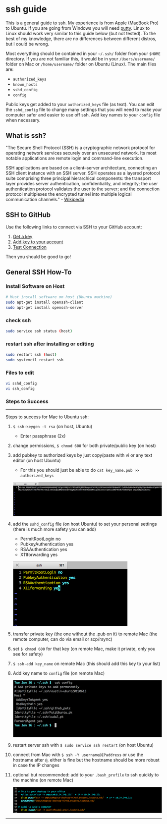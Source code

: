 # ssh guide

This is a general guide to ssh. My experience is from Apple (MacBook Pro) to Ubuntu. If you are going from Windows you will need [putty](http://www.putty.org/). Linux to Linux should work very similar to this guide below (but not tested). To the best of my knowledge, there are no differences between different distros, but I could be wrong. 

Most everything should be contained in your `~/.ssh/` folder from your `$HOME` directory. If you are not familiar this, it would be in your `/Users/username/` folder on Mac or `/home/username/` folder on Ubuntu (Linux). The main files are:

* `authorized_keys`
* `known_hosts`
* `sshd_config`
* `config` 

Public keys get added to your `authorized_keys` file (as text). You can edit the `sshd_config` file to change many settings that you will need to make your computer safer and easier to use off ssh. Add key names to your `config` file when necessary. 

## What is ssh?

"The Secure Shell Protocol (SSH) is a cryptographic network protocol for operating network services securely over an unsecured network. Its most notable applications are remote login and command-line execution. 

SSH applications are based on a client–server architecture, connecting an SSH client instance with an SSH server. SSH operates as a layered protocol suite comprising three principal hierarchical components: the transport layer provides server authentication, confidentiality, and integrity; the user authentication protocol validates the user to the server; and the connection protocol multiplexes the encrypted tunnel into multiple logical communication channels." - [Wikipedia](https://en.wikipedia.org/wiki/Secure_Shell)




## SSH to GitHub

Use the following links to connect via SSH to your GitHub account:

1. [Get a key](https://help.github.com/articles/generating-a-new-ssh-key-and-adding-it-to-the-ssh-agent/)
2. [Add key to your account](https://help.github.com/articles/adding-a-new-ssh-key-to-your-github-account/)
3. [Test Connection](https://docs.github.com/en/authentication/connecting-to-github-with-ssh/testing-your-ssh-connection)

Then you should be good to go!




## General SSH How-To

### Install Software on Host

```bash
# Must install software on host (Ubuntu machine)
sudo apt-get install openssh-client 
sudo apt-get install openssh-server
```

### check ssh

```bash
sudo service ssh status (host)
```

### restart ssh after installing or editing

```bash
sudo restart ssh (host)
sudo systemctl restart ssh
```

### Files to edit

```bash
vi sshd_config 
vi ssh_config 
```

### Steps to Success

***

Steps to success for Mac to Ubuntu ssh:

  1) `$ ssh-keygen -t rsa` (on host, Ubuntu)
  		* Enter passphrase (2x)

  2) change permissions, `$ chmod 600` for both private/public key (on host)

  3) add pubkey to authorized keys by just copy/paste with vi or any text editor (on host Ubuntu)
      * For this you should just be able to do `cat key_name.pub >> authorized_keys`
      
      ![authorized_keys file](/ssh_guide/authorized_keys.png?raw=true "authorized_keys file")

  4) add the `sshd_config` file (on host Ubuntu) to set your personal settings (there is much more safety you can add)
  		* PermitRootLogin no
  		* PubkeyAuthentication yes
  		* RSAAuthentication yes
  		* X11forwarding yes
  
      ![sshd_config](/ssh_guide/sshd_config.png?raw=true "sshd_config file")

  5) transfer private key (the one without the .pub on it) to remote Mac (the remote computer, can do via email or scp/rsync)

  6) set `$ chmod 600` for that key (on remote Mac, make it private, only you see for safety)

  7) `$ ssh-add key_name` on remote Mac (this should add this key to your list)

  8) Add key name to `config` file (on remote Mac)
  
      ![config](/ssh_guide/config.png?raw=true "config file")
  
  9) restart server ssh with `$ sudo service ssh restart` (on host Ubuntu)
  
  10) connect from Mac with `$ ssh -Y username@IPaddress` or use the hostname after `@`, either is 
  fine but the hostname should be more robust in case the IP changes
  
  11) optional but recommended: add to your `.bash_profile` to ssh quickly to the machine (on remote Mac)
  
      ![bash_profile](/ssh_guide/bash_profile.png?raw=true "bash_profile file")

***

